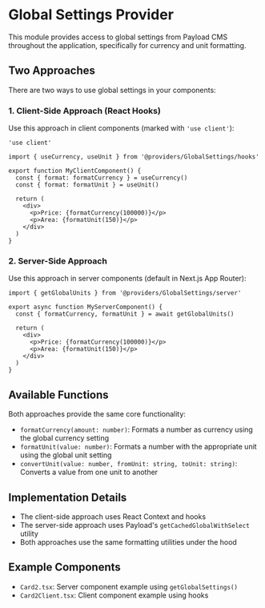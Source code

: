 # Global Settings Provider

This module provides access to global settings from Payload CMS throughout the application, specifically for currency and unit formatting.

## Two Approaches

There are two ways to use global settings in your components:

### 1. Client-Side Approach (React Hooks)

Use this approach in client components (marked with `'use client'`):

```tsx
'use client'

import { useCurrency, useUnit } from '@providers/GlobalSettings/hooks'

export function MyClientComponent() {
  const { format: formatCurrency } = useCurrency()
  const { format: formatUnit } = useUnit()
  
  return (
    <div>
      <p>Price: {formatCurrency(100000)}</p>
      <p>Area: {formatUnit(150)}</p>
    </div>
  )
}
```

### 2. Server-Side Approach

Use this approach in server components (default in Next.js App Router):

```tsx
import { getGlobalUnits } from '@providers/GlobalSettings/server'

export async function MyServerComponent() {
  const { formatCurrency, formatUnit } = await getGlobalUnits()
  
  return (
    <div>
      <p>Price: {formatCurrency(100000)}</p>
      <p>Area: {formatUnit(150)}</p>
    </div>
  )
}
```

## Available Functions

Both approaches provide the same core functionality:

- `formatCurrency(amount: number)`: Formats a number as currency using the global currency setting
- `formatUnit(value: number)`: Formats a number with the appropriate unit using the global unit setting
- `convertUnit(value: number, fromUnit: string, toUnit: string)`: Converts a value from one unit to another

## Implementation Details

- The client-side approach uses React Context and hooks
- The server-side approach uses Payload's `getCachedGlobalWithSelect` utility
- Both approaches use the same formatting utilities under the hood

## Example Components

- `Card2.tsx`: Server component example using `getGlobalSettings()`
- `Card2Client.tsx`: Client component example using hooks 